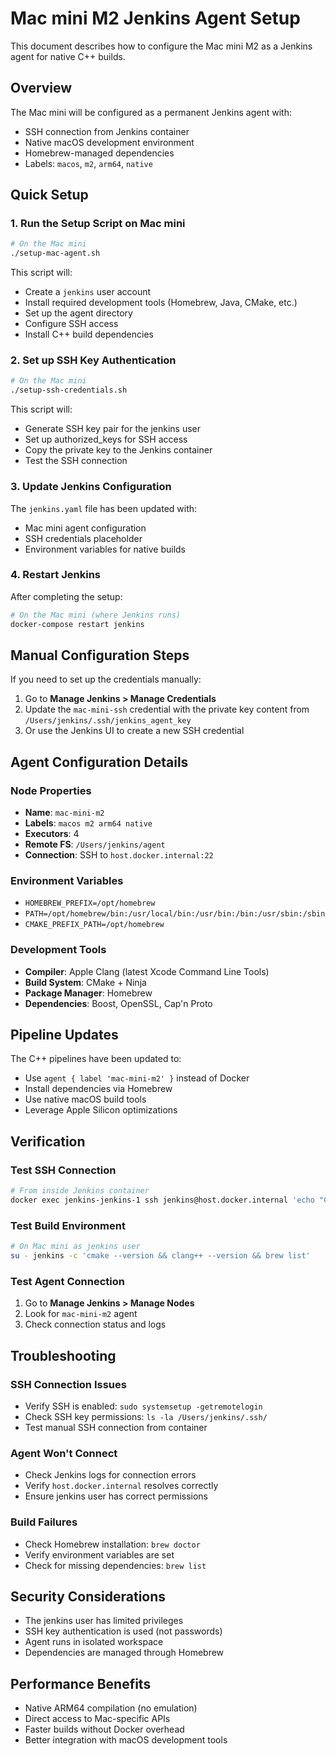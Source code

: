 # Mac mini M2 Jenkins Agent Setup

This document describes how to configure the Mac mini M2 as a Jenkins agent for native C++ builds.

## Overview

The Mac mini will be configured as a permanent Jenkins agent with:
- SSH connection from Jenkins container
- Native macOS development environment
- Homebrew-managed dependencies
- Labels: `macos`, `m2`, `arm64`, `native`

## Quick Setup

### 1. Run the Setup Script on Mac mini

```bash
# On the Mac mini
./setup-mac-agent.sh
```

This script will:
- Create a `jenkins` user account
- Install required development tools (Homebrew, Java, CMake, etc.)
- Set up the agent directory
- Configure SSH access
- Install C++ build dependencies

### 2. Set up SSH Key Authentication

```bash
# On the Mac mini
./setup-ssh-credentials.sh
```

This script will:
- Generate SSH key pair for the jenkins user
- Set up authorized_keys for SSH access
- Copy the private key to the Jenkins container
- Test the SSH connection

### 3. Update Jenkins Configuration

The `jenkins.yaml` file has been updated with:
- Mac mini agent configuration
- SSH credentials placeholder
- Environment variables for native builds

### 4. Restart Jenkins

After completing the setup:
```bash
# On the Mac mini (where Jenkins runs)
docker-compose restart jenkins
```

## Manual Configuration Steps

If you need to set up the credentials manually:

1. Go to **Manage Jenkins > Manage Credentials**
2. Update the `mac-mini-ssh` credential with the private key content from `/Users/jenkins/.ssh/jenkins_agent_key`
3. Or use the Jenkins UI to create a new SSH credential

## Agent Configuration Details

### Node Properties
- **Name**: `mac-mini-m2`
- **Labels**: `macos m2 arm64 native`
- **Executors**: 4
- **Remote FS**: `/Users/jenkins/agent`
- **Connection**: SSH to `host.docker.internal:22`

### Environment Variables
- `HOMEBREW_PREFIX=/opt/homebrew`
- `PATH=/opt/homebrew/bin:/usr/local/bin:/usr/bin:/bin:/usr/sbin:/sbin`
- `CMAKE_PREFIX_PATH=/opt/homebrew`

### Development Tools
- **Compiler**: Apple Clang (latest Xcode Command Line Tools)
- **Build System**: CMake + Ninja
- **Package Manager**: Homebrew
- **Dependencies**: Boost, OpenSSL, Cap'n Proto

## Pipeline Updates

The C++ pipelines have been updated to:
- Use `agent { label 'mac-mini-m2' }` instead of Docker
- Install dependencies via Homebrew
- Use native macOS build tools
- Leverage Apple Silicon optimizations

## Verification

### Test SSH Connection
```bash
# From inside Jenkins container
docker exec jenkins-jenkins-1 ssh jenkins@host.docker.internal 'echo "Connection successful"'
```

### Test Build Environment
```bash
# On Mac mini as jenkins user
su - jenkins -c 'cmake --version && clang++ --version && brew list'
```

### Test Agent Connection
1. Go to **Manage Jenkins > Manage Nodes**
2. Look for `mac-mini-m2` agent
3. Check connection status and logs

## Troubleshooting

### SSH Connection Issues
- Verify SSH is enabled: `sudo systemsetup -getremotelogin`
- Check SSH key permissions: `ls -la /Users/jenkins/.ssh/`
- Test manual SSH connection from container

### Agent Won't Connect
- Check Jenkins logs for connection errors
- Verify `host.docker.internal` resolves correctly
- Ensure jenkins user has correct permissions

### Build Failures
- Check Homebrew installation: `brew doctor`
- Verify environment variables are set
- Check for missing dependencies: `brew list`

## Security Considerations

- The jenkins user has limited privileges
- SSH key authentication is used (not passwords)
- Agent runs in isolated workspace
- Dependencies are managed through Homebrew

## Performance Benefits

- Native ARM64 compilation (no emulation)
- Direct access to Mac-specific APIs
- Faster builds without Docker overhead
- Better integration with macOS development tools
